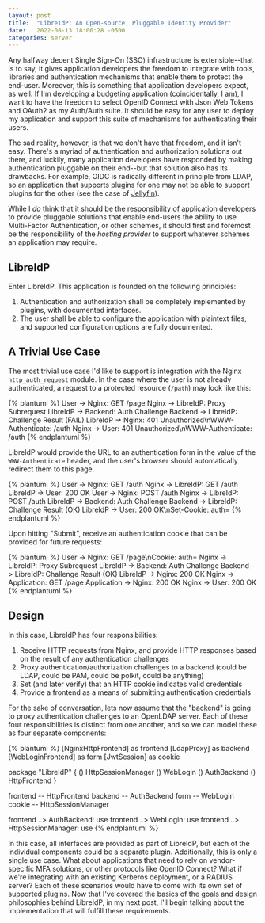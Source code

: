 ```yaml
---
layout: post
title:  "LibreIdP: An Open-source, Pluggable Identity Provider"
date:   2022-08-13 18:00:28 -0500
categories: server
---
```


Any halfway decent Single Sign-On (SSO) infrastructure is extensible--that is
to say, it gives application developers the freedom to integrate with tools,
libraries and authentication mechanisms that enable them to protect the
end-user. Moreover, this is something that application developers expect, as
well. If I'm developing a budgeting application (coincidentally, I am), I want
to have the freedom to select OpenID Connect with Json Web Tokens and OAuth2
as my Auth/Auth suite. It should be easy for any user to deploy my application
and support this suite of mechanisms for authenticating their users.

The sad reality, however, is that we don't have that freedom, and it isn't
easy. There's a myriad of authentication and authorization solutions out there,
and luckily, many application developers have responded by making
authentication pluggable on their end--but that solution also has its
drawbacks. For example, OIDC is radically different in principle from LDAP, so
an application that supports plugins for one may not be able to support plugins
for the other (see the case of
[Jellyfin](https://features.jellyfin.org/posts/230/support-for-oidc)).

While I _do_ think that it should be the responsibility of application
developers to provide pluggable solutions that enable end-users the ability to
use Multi-Factor Authentication, or other schemes, it should first and foremost
be the responsibility of the _hosting provider_ to support whatever schemes an
application may require.

## LibreIdP

Enter LibreIdP. This application is founded on the following principles:

1. Authentication and authorization shall be completely implemented by plugins,
   with documented interfaces.
2. The user shall be able to configure the application with plaintext files,
   and supported configuration options are fully documented.

## A Trivial Use Case

The most trivial use case I'd like to support is integration with the Nginx
`http_auth_request` module. In the case where the user is not already
authenticated, a request to a protected resource (`/path`) may look like this:

{% plantuml %}
User -> Nginx: GET /page
Nginx -> LibreIdP: Proxy Subrequest
LibreIdP -> Backend: Auth Challenge
Backend -> LibreIdP: Challenge Result (FAIL)
LibreIdP -> Nginx: 401 Unauthorized\nWWW-Authenticate: /auth
Nginx -> User: 401 Unauthorized\nWWW-Authenticate: /auth
{% endplantuml %}

LibreIdP would provide the URL to an authentication form in the value of the
`WWW-Authenticate` header, and the user's browser should automatically redirect
them to this page.

{% plantuml %}
User -> Nginx: GET /auth
Nginx -> LibreIdP: GET /auth
LibreIdP -> User: 200 OK
User -> Nginx: POST /auth
Nginx -> LibreIdP: POST /auth
LibreIdP -> Backend: Auth Challenge
Backend -> LibreIdP: Challenge Result (OK)
LibreIdP -> User: 200 OK\nSet-Cookie: auth=<token>
{% endplantuml %}

Upon hitting "Submit", receive an authentication cookie that can be provided
for future requests:

{% plantuml %}
User -> Nginx: GET /page\nCookie: auth=<token>
Nginx -> LibreIdP: Proxy Subrequest
LibreIdP -> Backend: Auth Challenge
Backend -> LibreIdP: Challenge Result (OK)
LibreIdP -> Nginx: 200 OK
Nginx -> Application: GET /page
Application -> Nginx: 200 OK
Nginx -> User: 200 OK
{% endplantuml %}

## Design

In this case, LibreIdP has four responsibilities:

1. Receive HTTP requests from Nginx, and provide HTTP responses based on the
   result of any authentication challenges
2. Proxy authentication/authorization challenges to a backend (could be LDAP,
   could be PAM, could be polkit, could be anything)
3. Set (and later verify) that an HTTP cookie indicates valid credentials
4. Provide a frontend as a means of submitting authentication credentials

For the sake of conversation, lets now assume that the "backend" is going to
proxy authentication challenges to an OpenLDAP server. Each of these four
responsibilities is distinct from one another, and so we can model these as
four separate components:

{% plantuml %}
[NginxHttpFrontend] as frontend
[LdapProxy] as backend
[WebLoginFrontend] as form
[JwtSession] as cookie

package "LibreIdP" {
    () HttpSessionManager
    () WebLogin
    () AuthBackend
    () HttpFrontend
}

frontend -- HttpFrontend
backend -- AuthBackend
form -- WebLogin
cookie -- HttpSessionManager

frontend ..> AuthBackend: use
frontend ..> WebLogin: use
frontend ..> HttpSessionManager: use
{% endplantuml %}

In this case, all interfaces are provided as part of LibreIdP, but each of the
individual components could be a separate plugin. Additionally, this is only
a single use case. What about applications that need to rely on vendor-specific
MFA solutions, or other protocols like OpenID Connect? What if we're
integrating with an existing Kerberos deployment, or a RADIUS server? Each of
these scenarios would have to come with its own set of supported plugins. Now
that I've covered the basics of the goals and design philosophies behind
LibreIdP, in my next post, I'll begin talking about the implementation that
will fulfill these requirements.
